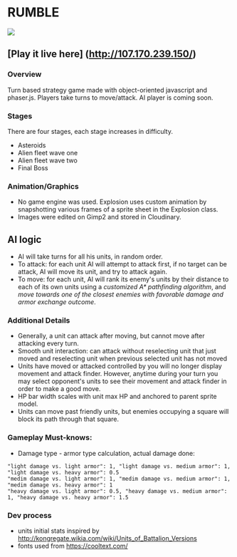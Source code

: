 # RUMBLE
<img src='https://raw.github.com/cyspath/thunderbird/gh-pages/assets/images/tb-edited.gif' align='center' padding='10px'>

## [Play it live here] (http://107.170.239.150/)
### Overview

Turn based strategy game made with object-oriented javascript and phaser.js.
Players take turns to move/attack.
AI player is coming soon.

### Stages
There are four stages, each stage increases in difficulty.
* Asteroids
* Alien fleet wave one
* Alien fleet wave two
* Final Boss

### Animation/Graphics

* No game engine was used. Explosion uses custom animation by snapshotting various frames of a sprite sheet in the Explosion class.
* Images were edited on Gimp2 and stored in Cloudinary.

## AI logic
* AI will take turns for all his units, in random order.
* To attack: for each unit AI will attempt to attack first, if no target can be attack, AI will move its unit, and try to attack again.
* To move: for each unit, AI will rank its enemy's units by their distance to each of its own units using a _customized A* pathfinding algorithm_, and _move towards one of the closest enemies with favorable damage and armor exchange outcome_.

### Additional Details

* Generally, a unit can attack after moving, but cannot move after attacking every turn.
* Smooth unit interaction: can attack without reselecting unit that just moved and reselecting unit when previous selected unit has not moved
* Units have moved or attacked controlled by you will no longer display movement and attack finder. However, anytime during your turn you may select opponent's units to see their movement and attack finder in order to make a good move.
* HP bar width scales with unit max HP and anchored to parent sprite model.
* Units can move past friendly units, but enemies occupying a square will block its path through that square.

### Gameplay Must-knows:

* Damage type - armor type calculation, actual damage done:
```
"light damage vs. light armor": 1, "light damage vs. medium armor": 1, "light damage vs. heavy armor": 0.5
"medim damage vs. light armor": 1, "medim damage vs. medium armor": 1, "medim damage vs. heavy armor": 1
"heavy damage vs. light armor": 0.5, "heavy damage vs. medium armor": 1, "heavy damage vs. heavy armor": 1.5
```

### Dev process

* units initial stats inspired by http://kongregate.wikia.com/wiki/Units_of_Battalion_Versions
* fonts used from https://cooltext.com/
